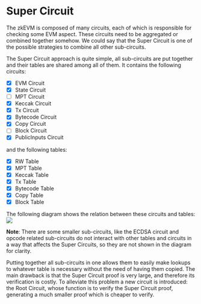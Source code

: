 # Super Circuit

The zkEVM is composed of many circuits, each of which is responsible for checking some EVM aspect.
These circuits need to be aggregated or combined together somehow. We could say that the Super
Circuit is one of the possible strategies to combine all other sub-circuits.

The Super Circuit approach is quite simple, all sub-circuits are put together and their tables are
shared among all of them. It contains the following circuits:
 - [x] EVM Circuit
 - [x] State Circuit
 - [ ] MPT Circuit
 - [x] Keccak Circuit
 - [x] Tx Circuit
 - [x] Bytecode Circuit
 - [x] Copy Circuit
 - [ ] Block Circuit
 - [x] PublicInputs Circuit

 and the following tables:
 - [x] RW Table
 - [x] MPT Table
 - [x] Keccak Table
 - [x] Tx Table
 - [x] Bytecode Table
 - [x] Copy Table
 - [x] Block Table

The following diagram shows the relation between these circuits and tables:
![](./super_circuit.png)

**Note**: There are some smaller sub-circuits, like the ECDSA circuit and opcode related
sub-circuits do not interact with other tables and circuits in a way that affects the Super
Circuits, so they are not shown in the diagram for clarity.

Putting together all sub-circuits in one allows them to easily make lookups to whatever table is
necessary without the need of having them copied. The main drawback is that the Super Circuit proof
is very large, and therefore its verification is costly. To alleviate this problem a new circuit is
introduced: the Root Circuit, whose function is to verify the Super Circuit proof, generating a much
smaller proof which is cheaper to verify.
